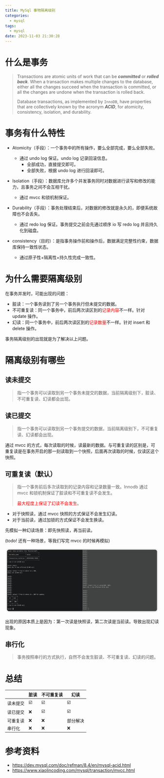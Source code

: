 ```yaml
---
title: MySql 事物隔离级别
categories:
  - mysql
tags:
  - mysql
date: 2023-11-03 21:30:28
---
```

# 什么是事务

> Transactions are atomic units of work that can be ***committed*** or ***rolled back***. When a transaction makes multiple changes to the database, either all the changes succeed when the transaction is committed, or all the changes are undone when the transaction is rolled back.
>
> Database transactions, as implemented by `InnoDB`, have properties that are collectively known by the acronym ***ACID***, for atomicity, consistency, isolation, and durability.



# 事务有什么特性

- Atomicity（手段）：一个事务中的所有操作，要么全部完成，要么全部失败。
  - 通过 undo log 保证。undo log 记录回滚信息。
    - 全部成功，直接提交即可。
    - 全部失败，根据 undo log 进行回滚即可。

- Isolation（手段）：数据库允许多个并发事务同时对数据进行读写和修改的能力，且事务之间不会互相干扰。
  - 通过 mvcc 和锁机制保证。

- Durability（手段）：事务处理结束后，对数据的修改就是永久的，即便系统故障也不会丢失。
  - 通过 redo log 保证。事务提交之前会先通过顺序 io 写 redo log 并且持久化到磁盘。
- consistency（目的）：是指事务操作前和操作后，数据满足完整性约束，数据库保持一致性状态。
  - 通过原子性+隔离性+持久性完成一致性。



# 为什么需要隔离级别

在事务并发时，可能出现的问题：

- 脏读：一个事务读到了另一个事务执行但未提交的数据。
- 不可重复读：同一个事务中，前后两次读区到的<font color = red>记录内容</font>不一样。针对 update 操作。
- 幻读：同一个事务中，前后两次读区到的<font color = red>记录数量</font>不一样。针对 insert 和 delete 操作。

事务隔离级别的出现就是为了解决以上问题。



# 隔离级别有哪些

## 读未提交

> 指一个事务可以读取到另一个事务未提交的数据，当前隔离级别下，脏读、不可重复读、幻读都会出现。

## 读已提交

> 指一个事务可以读取到另一个事务提交的数据，当前隔离级别下，不可重复读、幻读都会出现。

通过 mvcc 的方式，每次读取的时候，读最新的数据。与可重复读的区别是，可重复读是在事务开启的那一刻读取到一个快照，后面再次读取的时候，仅读区这个快照。

## 可重复读（默认）

> 指一个事务前后多次读取到的记录内容和记录数量一致。Innodb 通过 mvcc 和锁机制保证了脏读和不可重复读不会发生。
>
> <font color = red>最大程度上保证了幻读不会发生</font>。

- 对于快照读，通过 mvcc 快照的方式保证不会发生幻读。
- 对于当前读，通过加锁的方式保证不会发生换读。

先模拟一种幻读场景：即先快照读，再当前读。

(todo! 还有一种场景，等我们写完 mvcc 的时候再模拟)

![image-20241211122720960](../../imgs/mysql/image-20241211122720960.png)

出现的原因本质上是因为：第一次读是快照读，第二次读是当前读。导致出现幻读现象。



## 串行化

> 事务按照串行的方式执行，自然不会发生脏读、不可重复读、幻读的问题。



# 总结

|          | 脏读 | 不可重复读 | 幻读     |
| -------- | ---- | ---------- | -------- |
| 读未提交 | ☑️    | ☑️          | ☑️        |
| 读已提交 | ❌    | ☑️          | ☑️        |
| 可重复读 | ❌    | ❌          | 部分解决 |
| 串行化   | ❌    | ❌          | ❌        |

# 参考资料

- https://dev.mysql.com/doc/refman/8.4/en/mysql-acid.html
- https://www.xiaolincoding.com/mysql/transaction/mvcc.html